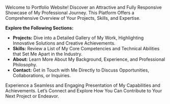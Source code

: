 Welcome to Portfolio Website! Discover an Attractive and Fully Responsive Showcase of My Professional Journey.
This Platform Offers a Comprehensive Overview of Your Projects, Skills, and Expertise.

**Explore the Following Sections:**

- **Projects:** Dive into a Detailed Gallery of My Work, Highlighting Innovative Solutions and Creative Achievements.
- **Skills:** Review a List of My Core Competencies and Technical Abilities that Set Me Apart in the Industry.
- **About:** Learn More About My Background, Experience, and Professional Philosophy.
- **Contact:** Get in Touch with Me Directly to Discuss Opportunities, Collaborations, or Inquiries.

Experience a Seamless and Engaging Presentation of My Capabilities and Achievements. 
Let’s Connect and Explore How You Can Contribute to Your Next Project or Endeavor.
